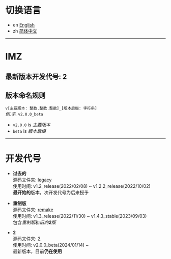 # 切换语言
- en [English](./README.md)
- zh [简体中文](other/README-zh.md)

---
# IMZ
## 最新版本开发代号: 2
  
## 版本命名规则
`v[主要版本: 整数.整数.整数]_[版本后缀: 字符串]`  
*例.子.* `v2.0.0_beta`  
- `v2.0.0` is *主要版本*
- `beta` is *版本后缀*

---
# 开发代号
- **过去的**  
  源码文件夹: [legacy](legacy)  
  使用时间: v1.2\_release\(2022/02/08\) ~ v1.2.2\_release\(2022/10/02\)  
  **最开始的**版本，次开发代号为后来授予  
  
- **重制版**  
  源码文件夹: [remake](remake)  
  使用时间: v1.3\_release\(2022/11/30\) ~ v1.4.3\_stable\(2023/09/03\)  
  包含*重制版*和*旧的**2**版*  
  
- **2**  
  源码文件夹: [2](2)  
  使用时间: v2.0.0\_beta\(2024/01/14\) ~  
  最新版本，目前**仍在使用**  
